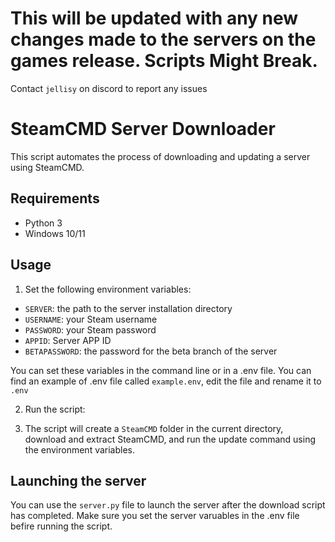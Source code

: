 # This will be updated with any new changes made to the servers on the games release. Scripts Might Break. 
Contact `jellisy` on discord to report any issues


# SteamCMD Server Downloader

This script automates the process of downloading and updating a server using SteamCMD.

## Requirements
- Python 3
- Windows 10/11

## Usage

1. Set the following environment variables:
  - `SERVER`: the path to the server installation directory
  - `USERNAME`: your Steam username
  - `PASSWORD`: your Steam password
  - `APPID`: Server APP ID
  - `BETAPASSWORD`: the password for the beta branch of the server
  
  You can set these variables in the command line or in a .env file.
  You can find an example of .env file called `example.env`, edit the file and rename it to `.env`

2. Run the script:

3. The script will create a `SteamCMD` folder in the current directory, download and extract SteamCMD, and run the update command using the environment variables.

## Launching the server

You can use the `server.py` file to launch the server after the download script has completed.
Make sure you set the server varuables  in the .env file befire running the script.



